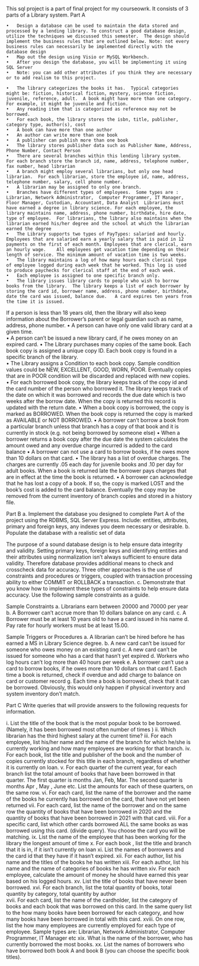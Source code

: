 This sql project is a part of final project for my courseowrk. It consists of 3 parts of a Library system.
Part A

	•	Design a database can be used to maintain the data stored and processed by a lending library. To construct a good database design, utilize the techniques we discussed this semester.  The design should implement the business rules that are outlined below. Note: not every business rules can necessarily be implemented directly with the database design
	•	Map out the design using Visio or MySQL Workbench.  
	•	After you design the database, you will be implementing it using SQL Server 
	•	Note: you can add other attributes if you think they are necessary or to add realism to this project.

	•	The library categorizes the books it has.  Typical categories might be: fiction, historical fiction, mystery, science fiction, juvenile, reference, adult.  A book might have more than one category. For example, it might be juvenile and fiction.
	•	Any reading item that is categorized as reference may not be borrowed.
	•	For each book, the library stores the isbn, title, publisher, category type, author(s), cost
	•	A book can have more than one author
	•	An author can write more than one book
	•	A publisher can publish more than one book
	•	The library stores publisher data such as Publisher Name, Address, Phone Number, Contact Person
	•	There are several branches within this lending library system.  For each branch store the branch id, name, address, telephone number, fax number, head librarian
	•	A branch might employ several librarians, but only one head librarian.  For each librarian, store the employee id, name, address, telephone number, salary, cell phone number.  
	•	A librarian may be assigned to only one branch.
	•	Branches have different types of employees.  Some types are : Librarian, Network Administrator,  Computer Programmer, IT Manager, Floor Manager, Custodian, Accountant, Data Analyst  Librarians must have earned a degree in library science. For each employee, the library maintains name, address, phone number, birthdate, hire date, type of employee.  For librarians, the library also maintains when the librarian earned his/her degree and the school at which the librarian earned the degree
	•	The Library supports two types of PayTypes: salaried and hourly. Employees that are salaried earn a yearly salary that is paid in 12 payments on the first of each month. Employees that are clerical, earn an hourly wage.    All employees get vacation time depending on their length of service. The minimum amount of vacation time is two weeks. 
	•	The library maintains a log of how many hours each clerical type of employee logged during each week that he worked. This log is used to produce paychecks for clerical staff at the end of each week. 
	•	Each employee is assigned to one specific branch only.
	•	The library issues library cards to people who wish to borrow books from the library.  The library keeps a list of each borrower by storing the card id, borrower name, address, phone number, birthdate, date the card was issued, balance due.   A card expires ten years from the time it is issued.
If a person is less than 18 years old, then the library will also keep information about the Borrower’s parent or legal guardian such as name, address, phone number. 
	•	A person can have only one valid library card at a given time.  
	•	A person can’t be issued a new library card, if he owes money on an expired card.
	•	The Library purchases many copies of the same book. Each book copy is assigned a unique copy ID. Each book copy is found in a specific branch of the library.  
	•	The Library assigns a Condition to each book copy. Sample condition values could be NEW, EXCELLENT, GOOD, WORN, POOR. Eventually copies that are in POOR condition will be discarded and replaced with new copies.
	•	For each borrowed book copy, the library keeps track of the copy id and the card number of the person who borrowed it.  The library keeps track of the date on which it was borrowed and records the due date which is two weeks after the borrow date.  When the copy is returned this record is updated with the return date. 
	•	When a book copy is borrowed, the copy is marked as BORROWED. When the book copy is returned the copy is marked as AVAILABLE or NOT BORROWED. 
	•	A borrower can’t borrow a book from a particular branch unless that branch has a copy of that book and it is currently in stock (e.g. not being borrowed by someone else) 
	•	When a borrower returns a book copy after the due date the system calculates the amount owed and any overdue charge incurred is added to the card balance 
	•	A borrower can not use a card to borrow books, if he owes more than 10 dollars on that card.
	•	The library has a list of overdue charges.  The charges are currently .05 each day for juvenile books and .10 per day for adult books.  When a book is returned late the borrower pays charges that are in effect at the time the book is returned.
	•	A borrower can acknowledge that he has lost a copy of a book.  If so, the copy is marked LOST and the book’s cost is added to the card balance.   Eventually the copy may be removed from the current inventory of branch copies and stored in a history file.

 Part B
a.	Implement the database you designed to complete Part A of the project using the RDBMS,  SQL Server Express.
Include: 
entities, attributes, primary and foreign keys, any indexes you deem necessary or desirable. 
b.	Populate the database with a realistic set of data

The purpose of a sound database design is to help ensure data integrity and validity.  Setting primary keys, foreign keys and identifying entities and their attributes using normalization isn’t always sufficient to ensure data validity.  Therefore database provides additional means to check and crosscheck data for accuracy. Three other approaches is the use of constraints and procedures or triggers, coupled with transaction processing ability to either COMMIT or ROLLBACK a transaction.
c.	Demonstrate that you know how to implement these types of constraints to help ensure data accuracy.
Use the following sample constraints as a guide.

Sample Constraints
a.	Librarians earn between 20000 and 70000 per year
b.	A Borrower can’t accrue more than 10 dollars balance on any card.
c.	A Borrower must be at least 10 years old to have a card issued in his name
d.	Pay rate for hourly workers must be at least 15.00.

Sample Triggers or Procedures
a.	A librarian can’t be hired before he has earned a MS in Library Science degree.
b.	A new card can’t be issued for someone who owes money on an existing card
c.	A new card can’t be issued for someone who has a card that hasn’t yet expired
d.	Workers who log hours can’t log more than 40 hours per week
e.	A borrower can’t use a card to borrow books, if he owes more than 10 dollars on that card
f.	Each time a book is returned, check if overdue and add charge to balance on card or customer record
g.	Each time a book is borrowed, check that it can be borrowed. Obviously, this would only happen if physical inventory and system inventory don’t match. 


 Part C
Write queries that will provide answers to the following requests for information.

i.	List the title of the book that is the most popular book to be borrowed. (Namely, it has been borrowed most often number of times )
ii.	Which librarian has the third highest salary at the current time?
iii.	For each employee, list his/her name and the name of the branch for which he/she is currently working and how many employees are working for that branch. 
iv.	 For each book, list the title and publisher of the book and the number of copies currently stocked for this title in each branch, regardless of whether it is currently on loan.
v.	For each quarter of the current year, for each branch list the total amount of books that have been borrowed in that quarter. The first quarter is months Jan, Feb, Mar. The second quarter is months Apr , May , June etc.  List the amounts for each of these quarters, on the same row.
vi.	For each card, list the name of the borrower and the name of the books he currently has borrowed on the card, that have not yet been returned
vii.	For each card, list the name of the borrower and on the same row the quantity of books that have been borrowed in 2020 and the quantity of books that have been borrowed in 2021 with that card. 
viii.	For a specific card, list which other cards borrowed ALL the same books as was borrowed using this card.  (divide query).  You choose the card you will be matching. 
ix.	List the name of the employee that has been working for the library the longest amount of time
x.	For each book , list the title and branch that it is in, if it isn’t currently on loan
xi.	List the names of borrowers and the card id that they have if it hasn’t expired.
xii.	For each author, list his name and the titles of the books he has written
xiii.	For each author, list his name and the name of categories of books he has written
xiv.	For each employee, calculate the amount of money he should have earned this year based on his logged hours.
xv.	List the title of books that have never been borrowed.
xvi.	For each branch, list the total quantity of books, total quantity by category, total quantity by author  
xvii.	For each card, list the name of the cardholder, list the category of books and each book that was borrowed on this card. In the same query list to the how many books have been borrowed for each category, and how many books have been borrowed in total with this card.
xviii.	On one row, list the how many employees are currently employed for each type of employee. Sample types are: Librarian, Network Administrator, Computer Programmer, IT Manager etc
xix.	What is the name of the borrower, who has currently borrowed the most books.
xx.	List the names of borrowers who have borrowed both book A and book B (you can choose the specific book titles).

